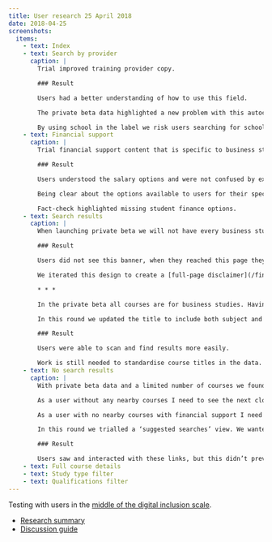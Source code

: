 ```yaml
---
title: User research 25 April 2018
date: 2018-04-25
screenshots:
  items:
    - text: Index
    - text: Search by provider
      caption: |
        Trial improved training provider copy.

        ### Result

        Users had a better understanding of how to use this field.

        The private beta data highlighted a new problem with this autocomplete: If we don’t have course data for the provider a user searches for, the user sees a confusing error. (In this case the provider was the well known ‘Goldsmiths’)

        By using school in the label we risk users searching for schools that are not ‘lead-schools’ – we haven’t seen this as a problem in research yet.
    - text: Financial support
      caption: |
        Trial financial support content that is specific to business studies, [removing content about bursaries and scholarships](/find-teacher-training/private-beta/user-research-apr-12#financial-support), and moving details of support for other subjects to the bottom.

        ### Result

        Users understood the salary options and were not confused by expanding pop-ups or overwhelmed with content.

        Being clear about the options available to users for their specific subject is important.

        Fact-check highlighted missing student finance options.
    - text: Search results
      caption: |
        When launching private beta we will not have every business studies course. Trial a banner to indicate this and to point to where users can continue their search.

        ### Result

        Users did not see this banner, when they reached this page they went straight to search results. When the banner was pointed out they misinterpreted its meaning.

        We iterated this design to create a [full-page disclaimer](/find-teacher-training/private-beta/private-beta-launch#disclaimer) in the search flow.

        * * *

        In the private beta all courses are for business studies. Having the subject as the search result title [made it difficult to differentiate between results](/find-teacher-training/private-beta/user-research-apr-12#search-results).

        In this round we updated the title to include both subject and course provider.

        ### Result

        Users were able to scan and find results more easily.

        Work is still needed to standardise course titles in the data.
    - text: No search results
      caption: |
        With private beta data and a limited number of courses we found users often filtered themselves into a no results view ([BATSA-217](https://dfedigital.atlassian.net/secure/RapidBoard.jspa?rapidView=2&projectKey=BATSA&modal=detail&selectedIssue=BATSA-217)).

        As a user without any nearby courses I need to see the next closest ones so that I can still apply to the most appropriate courses.

        As a user with no nearby courses with financial support I need to see my alternatives so that I can still apply to the most appropriate courses.

        In this round we trialled a ‘suggested searches’ view. We wanted to indicate to users that their search was too constrained and that more results were available.

        ### Result

        Users saw and interacted with these links, but this didn’t prevent an initial misconception about the number of courses available to them. The design helps users find more courses but more work is needed to avoid this situation altogether.
    - text: Full course details
    - text: Study type filter
    - text: Qualifications filter
---
```


Testing with users in the [middle of the digital inclusion scale](https://www.gov.uk/government/publications/government-digital-inclusion-strategy/government-digital-inclusion-strategy#annex-2-digital-inclusion-scale-for-individuals).

* [Research summary](https://dfedigital.atlassian.net/wiki/spaces/BaT/pages/301596673/15th+Round+-+26th+April)
* [Discussion guide](https://docs.google.com/document/d/12-FAWM0O5FxnodMo2B_1t4y88iOWSPqTZALVfhNC1Tc/edit)
